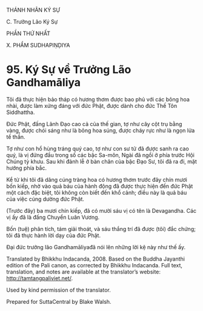 THÁNH NHÂN KÝ SỰ

C. Trưởng Lão Ký Sự

PHẦN THỨ NHẤT

X. PHẨM SUDHAPIṆḌIYA

# 95\. Ký Sự về Trưởng Lão Gandhamāliya

Tôi đã thực hiện bảo tháp có hương thơm được bao phủ với các bông hoa nhài, được làm xứng đáng với đức Phật, được dành cho đức Thế Tôn Siddhattha.

Đức Phật, đấng Lãnh Đạo cao cả của thế gian, tợ như cây cột trụ bằng vàng, được chói sáng như là bông hoa súng, được cháy rực như là ngọn lửa tế thần.

Tợ như con hổ hùng tráng quý cao, tợ như con sư tử đã được sanh ra cao quý, là vị đứng đầu trong số các bậc Sa-môn, Ngài đã ngồi ở phía trước Hội Chúng tỳ khưu. Sau khi đảnh lễ ở bàn chân của bậc Đạo Sư, tôi đã ra đi, mặt hướng phía bắc.

Kể từ khi tôi đã dâng cúng tràng hoa có hương thơm trước đây chín mươi bốn kiếp, nhờ vào quả báu của hành động đã được thực hiện đến đức Phật một cách đặc biệt, tôi không còn biết đến khổ cảnh; điều này là quả báu của việc cúng dường đức Phật.

(Trước đây) ba mươi chín kiếp, đã có mười sáu vị có tên là Devagandha. Các vị ấy đã là đấng Chuyển Luân Vương.

Bốn (tuệ) phân tích, tám giải thoát, và sáu thắng trí đã được (tôi) đắc chứng; tôi đã thực hành lời dạy của đức Phật.

Đại đức trưởng lão Gandhamāliyađã nói lên những lời kệ này như thế ấy.

Translated by Bhikkhu Indacanda, 2008. Based on the Buddha Jayanthi edition of the Pali canon, as corrected by Bhikkhu Indacanda. Full text, translation, and notes are available at the translator’s website: http://tamtangpaliviet.net/.

Used by kind permission of the translator.

Prepared for SuttaCentral by Blake Walsh.